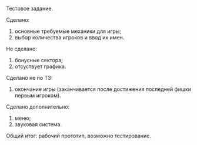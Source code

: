 Тестовое задание.

Сделано:
1) основные требуемые механики для игры;
2) выбор количества игроков и ввод их имен.

Не сделано:
1) бонусные сектора;
2) отсуствует графика.

Сделано не по ТЗ:
1) окончание игры (заканчивается после достижения последней фишки первым игроком).

Сделано дополнительно:
1) меню;
2) звуковая система.

Общий итог: рабочий прототип, возможно тестирование.
